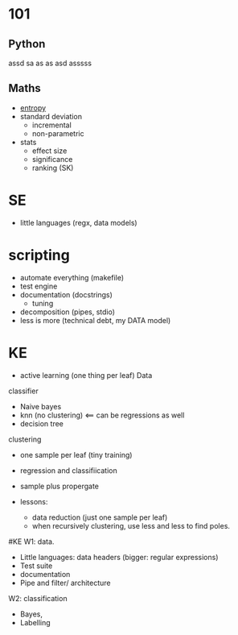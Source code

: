 # 101

## Python

assd sa as as asd asssss

## Maths

- [entropy](entropy.md)
- standard deviation
  - incremental
  - non-parametric
- stats
  - effect size
  - significance
  - ranking (SK)

# SE
- little languages (regx, data models)

# scripting

- automate everything (makefile)
- test engine
- documentation (docstrings)
  - tuning
- decomposition (pipes, stdio)
- less is more (technical debt, my DATA model)

# KE

- active learning (one thing per leaf)
Data

classifier
- Naive bayes
- knn (no clustering) <== can be regressions as well
- decision tree

clustering
- one sample per leaf (tiny training)
- regression and classifiication
- sample plus propergate

- lessons:
  - data reduction (just one sample per leaf)
  - when recursively clustering, use less and less to find poles.

#KE
W1: data.
  -   Little languages: data headers (bigger: regular expressions)
- Test suite
- documentation
- Pipe and filter/ architecture

W2: classification
- Bayes, 
- Labelling